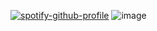 [![spotify-github-profile](https://spotify-github-profile.kittinanx.com/api/view?uid=31vqun7ccl2bokwd3rjr7axfzvta&cover_image=true&theme=novatorem&show_offline=false&background_color=121212&interchange=false&bar_color=53b14f&bar_color_cover=false)](https://github.com/kittinan/spotify-github-profile)
![image](https://i.pinimg.com/originals/e8/c8/4f/e8c84f2c8e9c4d4e5ab160a5c1ccf7de.gif)












                                                                                                                                     










